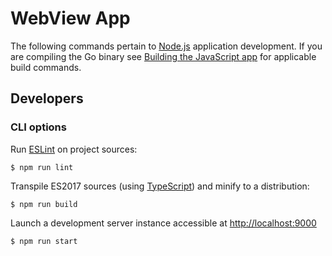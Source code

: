 # WebView App

The following commands pertain to [Node.js](https://nodejs.org) application development. If you are compiling the Go binary see [Building the JavaScript app](https://github.com/nuxy/go-webview-app-builder?tab=readme-ov-file#building-the-javascript-app) for applicable build commands.

## Developers

### CLI options

Run [ESLint](https://eslint.org) on project sources:

    $ npm run lint

Transpile ES2017 sources (using [TypeScript](https://www.typescriptlang.org/docs/handbook/compiler-options.html)) and minify to a distribution:

    $ npm run build

Launch a development server instance accessible at [http://localhost:9000](http://localhost:9000)

    $ npm run start
